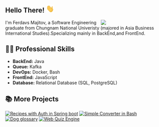 <h2> Hello There! <img src="https://raw.githubusercontent.com/ABSphreak/ABSphreak/master/gifs/Hi.gif" height="25px"></h2>

<img align="right" src="https://camo.githubusercontent.com/97d0c0c4209208d8ec9573c7e213e05872a9f59b703868647b559b77af601cc6/68747470733a2f2f692e70696e696d672e636f6d2f6f726967696e616c732f65382f66342f35332f65386634353334363961336563393765636433353464663436356437333931332e676966" width='200'/> 

I'm Ferdavs Majitov, a Software Engineering graduate from Chungnam National Univeristy (majored in Asia Business International Studies).Specializing mainly in BackEnd,and FrontEnd. 
## 👨‍💻 Professional Skills

-  **BackEnd:**  Java
-  **Queue:**  Kafka
-  **DevOps:**  Docker, Bash
-  **FrontEnd:**  JavaScript
-  **Database:** Relational Database (SQL, PostgreSQL)


## 📚 More Projects

[![Recipes with Auth in Spring boot](https://github-readme-stats.vercel.app/api/pin/?username=Ferchke7&repo=Recipes&theme=dark)](https://github.com/Ferchke7/Recipes)
[![Simple Converter in Bash](https://github-readme-stats.vercel.app/api/pin/?username=Ferchke7&repo=Simple-Converter-Bash&theme=dark)]([https://github.com/Ferchke7/Recipes](https://github.com/Ferchke7/Simple-Converter-Bash)https://github.com/Ferchke7/Simple-Converter-Bash)
[![Dog glossary](https://github-readme-stats.vercel.app/api/pin/?username=Ferchke7&repo=Dog-Glossary&theme=dark)]([https://github.com/Ferchke7/Recipes]([https://github.com/Ferchke7/Simple-Converter-Bash)https://github.com/Ferchke7/Simple-Converter-Bash](https://github.com/Ferchke7/Dog-Glossary)https://github.com/Ferchke7/Dog-Glossary)
[![Web Quiz Engine](https://github-readme-stats.vercel.app/api/pin/?username=Ferchke7&repo=Web-Quiz-Engine&theme=dark)]([https://github.com/Ferchke7/Recipes](https://github.com/Ferchke7/Web-Quiz-Engine)https://github.com/Ferchke7/Web-Quiz-Engine)
